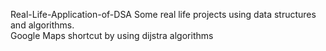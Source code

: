 Real-Life-Application-of-DSA
Some real life projects using data structures and algorithms. 
<br>
Google Maps shortcut by using dijstra algorithms
